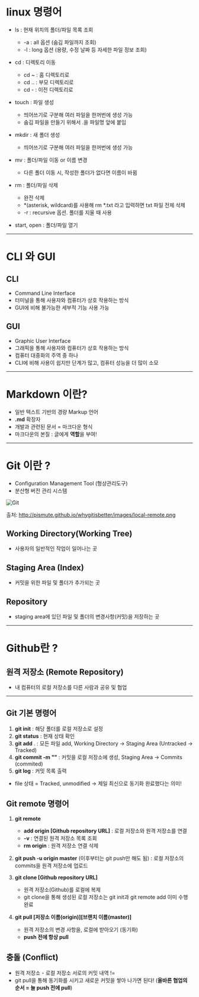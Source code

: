 # linux 명령어

- ls : 현재 위치의 폴더/파일 목록 조회 
  - -a : all 옵션 (숨김 파일까지 조회)
  - -l : long 옵션 (용량, 수정 날짜 등 자세한 파일 정보 조회)

- cd : 디렉토리 이동
  - cd ~  : 홈 디렉토리로
  - cd .. : 부모 디렉토리로
  - cd -  : 이전 디렉토리로

- touch : 파일 생성 
  - 띄어쓰기로 구분해 여러 파일을 한꺼번에 생성 가능
  - 숨김 파일을 만들기 위해서 .을 파일명 앞에 붙임

- mkdir : 새 폴더 생성
  - 띄어쓰기로 구분해 여러 파일을 한꺼번에 생성 가능

- mv : 폴더/파일 이동 or 이름 변경
  - 다른 폴더 이동 시, 작성한 폴더가 없다면 이름이 바뀜

- rm : 폴더/파일 삭제 
  - 완전 삭제
  - *(asterisk, wildcard)를 사용해 rm *.txt 라고 입력하면 txt 파일 전체 삭제
  - -r : recursive 옵션. 폴더를 지울 때 사용

- start, open : 폴더/파일 열기

---

# CLI 와 GUI

## CLI

- Command Line Interface
- 터미널을 통해 사용자와 컴퓨터가 상호 작용하는 방식
- GUI에 비해 불가능한 세부적 기능 사용 가능

## GUI

- Graphic User Interface
- 그래픽을 통해 사용자와 컴퓨터가 상호 작용하는 방식
- 컴퓨터 대중화의 주역 중 하나
- CLI에 비해 사용이 쉽지만 단계가 많고, 컴퓨터 성능을 더 많이 소모


---


# Markdown 이란?

- 일반 텍스트 기반의 경량 Markup 언어
- **.md** 확장자
- 개발과 관련된 문서 = 마크다운 형식
- 마크다운의 본질 : 글에게 **역할**을 부여!


---


# Git 이란 ?

- Configuration Management Tool (형상관리도구)
- 분산형 버전 관리 시스템


![Git](http://pismute.github.io/whygitisbetter/images/local-remote.png)

출처: http://pismute.github.io/whygitisbetter/images/local-remote.png


## Working Directory(Working Tree) 

- 사용자의 일반적인 작업이 일어나는 곳

## Staging Area (Index)

- 커밋을 위한 파일 및 폴더가 추가되는 곳

## Repository

- staging area에 있던 파일 및 폴더의 변경사항(커밋)을 저장하는 곳


---


# Github란 ?

## 원격 저장소 (Remote Repository)

- 내 컴퓨터의 로컬 저장소를 다른 사람과 공유 및 협업


---


## Git 기본 명령어

1. **git init** : 해당 폴더를 로컬 저장소로 설정
2. **git status** : 현재 상태 확인
3. **git add** . : 모든 파일 add, Working Directory -> Staging Area (Untracked -> Tracked)
4. **git commit -m ""** : 커밋을 로컬 저장소에 생성, Staging Area -> Commits (commited)
5. **git log** : 커밋 목록 출력

- file 상태 = Tracked, unmodified -> 제일 최신으로 동기화 완료했다는 의미!


## Git remote 명령어

1. **git remote**
   - **add origin [Github repository URL]** : 로컬 저장소와 원격 저장소를 연결
   - **-v**  : 연결된 원격 저장소 목록 조회
   - **rm origin** : 원격 저장소 연결 삭제

2. **git push -u origin master** (이후부터는 git push만 해도 됨) : 로컬 저장소의 commits을 원격 저장소에 업로드

3. **git clone [Github repository URL]** 
   - 원격 저장소(Github)를 로컬에 복제
   - git clone을 통해 생성된 로컬 저장소는 git init과 git remote add 이미 수행  완료

4. **git pull [저장소 이름(origin)][브랜치 이름(master)]** 
   - 원격 저장소의 변경 사항을, 로컬에 받아오기 (동기화)
   - **push 전에 항상 pull**


## 충돌 (Conflict) 

 - 원격 저장소 - 로컬 저장소 서로의 커밋 내역 !=
 - git pull을 통해 동기화를 시키고 새로운 커밋을 쌓아 나가면 된다!
   (**올바른 협업의 순서 = 늘 push 전에 pull**)